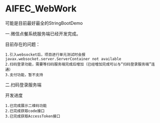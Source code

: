 # AIFEC_WebWork
可能是目前最好最全的StringBootDemo

一.微信点餐系统服务端已经开发完成。

目前存在的问题：
    
    1.引入websocket后，项目进行单元测试时会报javax.websocket.server.ServerContainer not available
    2.扫码登录功能，需要等扫码服务端完成后增加（已经增加完成可以与“扫码登录服务端”连通）
    3.支付功能，暂不支持

二.扫码登录服务端

开发进度
    
    1.已完成展示二维码功能
    2.已完成获取code接口
    3.已完成获取AccessToken接口